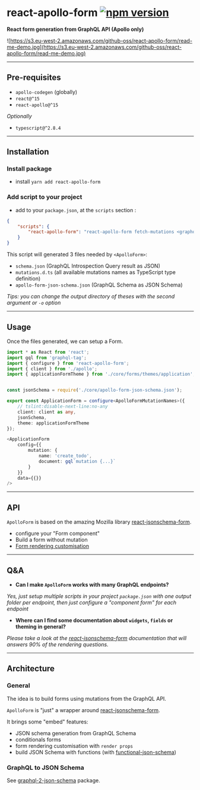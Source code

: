 # react-apollo-form [![npm version](https://badge.fury.io/js/react-apollo-form.svg)](https://badge.fury.io/js/react-apollo-form)

**React form generation from GraphQL API (Apollo only)**

![https://s3.eu-west-2.amazonaws.com/github-oss/react-apollo-form/read-me-demo.jpg](https://s3.eu-west-2.amazonaws.com/github-oss/react-apollo-form/read-me-demo.jpg)

-------------------------

## Pre-requisites

- `apollo-codegen` (globally)
- `react@^15` 
- `react-apollo@^15`

*Optionally*
- `typescript@^2.8.4`

-------------------------

## Installation


### Install package
- install `yarn add react-apollo-form`

### Add script to your project
- add to your `package.json`, at the `scripts` section :

```json
{
    "scripts": {
        "react-apollo-form": "react-apollo-form fetch-mutations <graphql_endpoint> <outpurDir>"
    }
}

```

This script will generated 3 files needed by `<ApolloForm>`:
- `schema.json` (GraphQL Introspection Query result as JSON)
- `mutations.d.ts` (all available mutations names as TypeScript type definition)
- `apollo-form-json-schema.json` (GraphQL Schema as JSON Schema)

*Tips: you can change the output directory of theses with the second argument or `-o` option*

-------------------------

## Usage

Once the files generated, we can setup a Form.

```ts
import * as React from 'react';
import gql from 'graphql-tag';
import { configure } from 'react-apollo-form';
import { client } from './apollo';
import { applicationFormTheme } from './core/forms/themes/application';


const jsonSchema = require('./core/apollo-form-json-schema.json');

export const ApplicationForm = configure<ApolloFormMutationNames>({
    // tslint:disable-next-line:no-any
    client: client as any,
    jsonSchema,
    theme: applicationFormTheme
});

<ApplicationForm
    config={{
        mutation: {
            name: 'create_todo',
            document: gql`mutation {...}`
        }
    }}
    data={{}}
/>
```

-------------------------

## API

`ApolloForm` is based on the amazing Mozilla library [react-jsonschema-form](https://github.com/mozilla-services/react-jsonschema-form).

- configure your "Form component"
- Build a form without mutation
- [Form rendering customisation](https://github.com/wittydeveloper/react-apollo-form/wiki/Form-Rendering-customisation-with-renderers)

-------------------------

## Q&A

- **Can I make `ApolloForm` works with many GraphQL endpoints?**

*Yes, just setup multiple scripts in your project `package.json` with one output folder per endpoint,
then just configure a "component form" for each endpoint*

- **Where can I find some documentation about `widgets`, `fields` or theming in general?**

*Please take a look at the [react-jsonschema-form](https://github.com/mozilla-services/react-jsonschema-form) documentation that will answers 90% of the rendering questions.*

-------------------------

## Architecture



### General

The idea is to build forms using mutations from the GraphQL API.


`ApolloForm` is "just" a wrapper around [react-jsonschema-form](https://github.com/mozilla-services/react-jsonschema-form).

It brings some "embed" features: 
- JSON schema generation from GraphQL Schema
- conditionals forms
- form rendering customisation with `render props`
- build JSON Schema with functions (with [functional-json-schema](https://github.com/wittydeveloper/functional-json-schema))

### GraphQL to JSON Schema

See [graphql-2-json-schema](https://github.com/wittydeveloper/graphql-to-json-schema) package.
